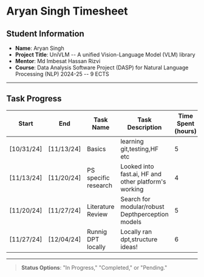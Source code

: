 # Aryan Singh Timesheet

## Student Information
- **Name**: Aryan Singh
- **Project Title**: UniVLM -- A unified Vision-Language Model (VLM) library
- **Mentor**: Md Imbesat Hassan Rizvi
- **Course**: Data Analysis Software Project (DASP) for Natural Language Processing (NLP) 2024-25 -- 9 ECTS

---

## Task Progress

| Start      | End        | Task Name       | Task Description         | Time Spent (hours) | Status        |
|------------|------------|-----------------|--------------------------|--------------------|---------------|
| [10/31/24] | [11/13/24] | Basics    |learning git,testing,HF etc  | 5        | [Completed] |
| [11/13/24] | [11/20/24] | PS specific research   |Looked into fast.ai, HF and other platform's working  | 4       | [Completed]   |
| [11/20/24] | [11/27/24] | Literature Review  |Search for modular/robust Depthperception models  | 5 | [In Progress]     |
| [11/27/24] | [12/04/24] |Runnig DPT locally|Locally ran dpt,structure ideas!| 6 | [In Progress]     |

---

> **Status Options**: "In Progress," "Completed," or "Pending."
